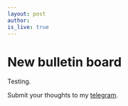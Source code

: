 ```yaml
---
layout: post
author: 
is_live: true
---
```

# New bulletin board
Testing.

Submit your thoughts to my [telegram](https://t.me/torresjrjr).